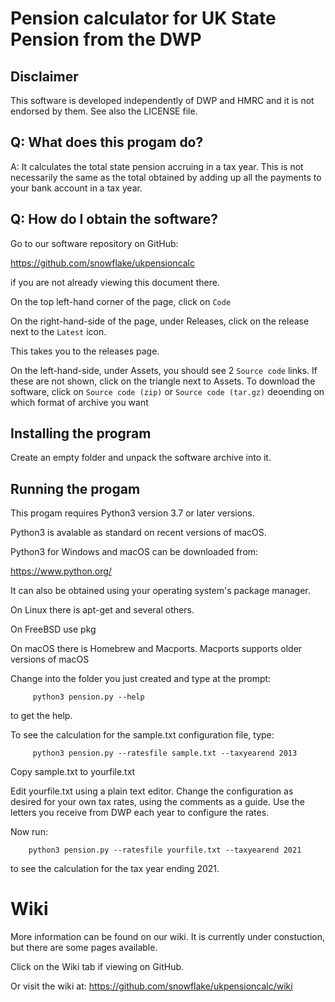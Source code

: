 # Pension calculator for UK State Pension from the DWP

## Disclaimer

This software is developed independently of DWP and HMRC and it is
not endorsed by them. See also the LICENSE file.

## Q: What does this progam do?

A: It calculates the total state pension accruing in a tax year. This is not
necessarily the same as the total obtained by adding up all the payments to
your bank account in a tax year.

## Q: How do I obtain the software?

Go to our software repository on GitHub:

https://github.com/snowflake/ukpensioncalc

if you are not already viewing this document there.

On the top left-hand corner of the page, click on `Code`

On the right-hand-side of the page, under Releases, click on the release
next to the `Latest` icon.

This takes you to the releases page.

On the left-hand-side, under Assets, you should see 2 `Source code` links.
If these are not shown, click on the triangle next to Assets.
To download the software, click on `Source code (zip)` or `Source code (tar.gz)` deoending on which format of archive you want

## Installing the program

Create an empty folder and unpack the software archive into it.

## Running the progam

This progam requires Python3 version 3.7 or later versions.

Python3 is avalable as standard on recent versions of macOS.

Python3 for Windows and macOS can be downloaded from:

https://www.python.org/

It can also be obtained using your operating system's package manager.

On Linux there is apt-get and several others.

On FreeBSD use pkg

On macOS there is Homebrew and Macports. Macports supports older versions
of macOS

Change into the folder you just created and type at the prompt:
```
     python3 pension.py --help
```
to get the help.

To see the calculation for the sample.txt configuration file, type:

```
     python3 pension.py --ratesfile sample.txt --taxyearend 2013
```
Copy sample.txt to  yourfile.txt

Edit yourfile.txt using a plain text editor.  Change the configuration
as desired for your own tax rates, using the comments as a guide. Use the
letters you receive from DWP each year to configure the rates.

Now run:

```
    python3 pension.py --ratesfile yourfile.txt --taxyearend 2021
```
to see the calculation for the  tax year ending 2021.

# Wiki

More information can be found on our wiki. It is currently
under constuction, but there are some pages available.

Click on the Wiki tab if viewing on GitHub.

Or visit the wiki at: https://github.com/snowflake/ukpensioncalc/wiki



